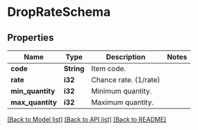 # DropRateSchema

## Properties

Name | Type | Description | Notes
------------ | ------------- | ------------- | -------------
**code** | **String** | Item code. | 
**rate** | **i32** | Chance rate. (1/rate) | 
**min_quantity** | **i32** | Minimum quantity. | 
**max_quantity** | **i32** | Maximum quantity. | 

[[Back to Model list]](../README.md#documentation-for-models) [[Back to API list]](../README.md#documentation-for-api-endpoints) [[Back to README]](../README.md)


